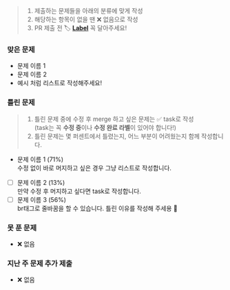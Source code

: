 > 1. 제출하는 문제들을 아래의 분류에 맞게 작성
> 2. 해당하는 항목이 없을 땐 ❌ 없음으로 작성
> 3. PR 제출 전 🏷️ [**Label**](https://github.com/nijesmik/algo-study-season-2/labels) 꼭 달아주세요!

### 맞은 문제

- 문제 이름 1
- 문제 이름 2
- 예시 처럼 리스트로 작성해주세요!

### 틀린 문제

> 1. 틀린 문제 중에 수정 후 merge 하고 싶은 문제는 ✅ task로 작성 <br> (task는 꼭 **수정 중**이나 **수정 완료 라벨**이 있어야 합니다!)
> 2. 틀린 문제는 몇 퍼센트에서 틀렸는지, 어느 부분이 어려웠는지 함께 작성합니다.

- 문제 이름 1 (71%) <br> 수정 없이 바로 머지하고 싶은 경우 그냥 리스트로 작성합니다.
- [ ] 문제 이름 2 (13%) <br> 만약 수정 후 머지하고 싶다면 task로 작성합니다.
- [ ] 문제 이름 3 (56%) <br> br태그로 줄바꿈을 할 수 있습니다. 틀린 이유를 작성해 주세용 🙏

### 못 푼 문제

- ❌ 없음

### 지난 주 문제 추가 제출

- ❌ 없음
